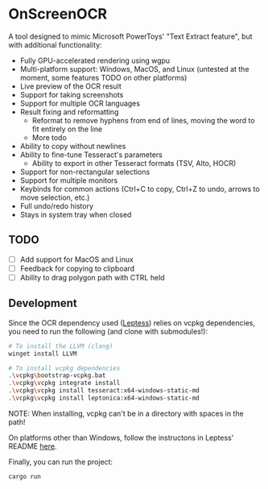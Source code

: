 # OnScreenOCR

A tool designed to mimic Microsoft PowerToys' "Text Extract feature", but with additional functionality:
- Fully GPU-accelerated rendering using wgpu
- Multi-platform support: Windows, MacOS, and Linux (untested at the moment, some features TODO on other platforms)
- Live preview of the OCR result
- Support for taking screenshots
- Support for multiple OCR languages
- Result fixing and reformatting
  - Reformat to remove hyphens from end of lines, moving the word to fit entirely on the line
  - More todo
- Ability to copy without newlines
- Ability to fine-tune Tesseract's parameters
  - Ability to export in other Tesseract formats (TSV, Alto, HOCR)
- Support for non-rectangular selections
- Support for multiple monitors
- Keybinds for common actions (Ctrl+C to copy, Ctrl+Z to undo, arrows to move selection, etc.)
- Full undo/redo history
- Stays in system tray when closed

## TODO
- [ ] Add support for MacOS and Linux
- [ ] Feedback for copying to clipboard
- [ ] Ability to drag polygon path with CTRL held

## Development
Since the OCR dependency used ([Leptess](https://github.com/houqp/leptess)) relies on vcpkg dependencies, you need to run the following (and clone with submodules!):
```bash
# To install the LLVM (clang)
winget install LLVM

# To install vcpkg dependencies
.\vcpkg\bootstrap-vcpkg.bat
.\vcpkg\vcpkg integrate install
.\vcpkg\vcpkg install tesseract:x64-windows-static-md
.\vcpkg\vcpkg install leptonica:x64-windows-static-md
```
NOTE: When installing, vcpkg can't be in a directory with spaces in the path!

On platforms other than Windows, follow the instructons in Leptess' README [here](https://github.com/houqp/leptess?tab=readme-ov-file#build-dependencies).

Finally, you can run the project:
```bash
cargo run
```